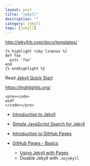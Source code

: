 ```yaml
---
layout: post
title: "jekyll"
description: ""
category: jekyll
tags: [jekyll]
---
```




<http://jekyllrb.com/docs/templates/>

<pre><code>&#123;% highlight ruby linenos %&#125;
def foo
  puts 'foo'
end
&#123;% endhighlight %&#125;
</code></pre>


Read [Jekyll Quick Start](http://jekyllbootstrap.com/usage/jekyll-quick-start.html)


<https://highlightjs.org/>

<pre><code>&lt;pre&gt;&lt;code&gt;
asdf
&lt;/code&gt;&lt;/pre&gt;
</code></pre>


* [Introduction to Jekyll](http://jekyllbootstrap.com/lessons/jekyll-introduction.html)

* [Simple JavaScript Search for Jekyll](https://github.com/christian-fei/Simple-Jekyll-Search)

* [Introduction to GitHub Pages](http://jmcglone.com/guides/github-pages/)

* [GitHub Pages - Basics](https://help.github.com/categories/github-pages-basics/)
  * [Using Jekyll with Pages](https://help.github.com/articles/using-jekyll-with-pages/)
  * Disable Jekyll with ``` .nojekyll ```



